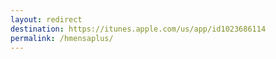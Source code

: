 ```yaml
---
layout: redirect
destination: https://itunes.apple.com/us/app/id1023686114
permalink: /hmensaplus/
---
```

